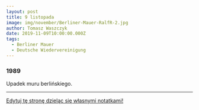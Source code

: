 ```yaml
---
layout: post
title: 9 listopada
image: img/november/Berliner-Mauer-RalfR-2.jpg
author: Tomasz Waszczyk
date: 2019-11-09T10:00:00.000Z
tags:
  - Berliner Mauer
  - Deutsche Wiedervereinigung
---
```


### 1989

Upadek muru berlińskiego.

---

<a href="https://github.com/TomaszWaszczyk/historia.waszczyk.com/edit/master/src/content/november-9.md" target="_blank">Edytuj tę stronę dzieląc się własnymi notatkami!</a>
